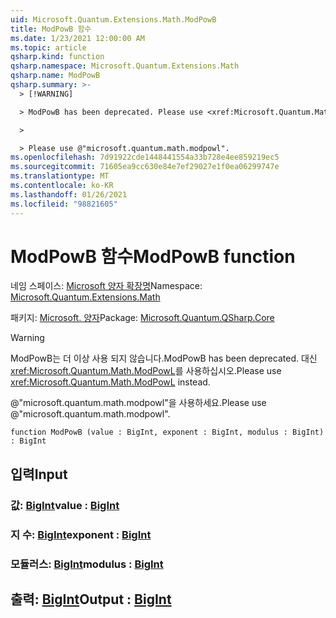 ```yaml
---
uid: Microsoft.Quantum.Extensions.Math.ModPowB
title: ModPowB 함수
ms.date: 1/23/2021 12:00:00 AM
ms.topic: article
qsharp.kind: function
qsharp.namespace: Microsoft.Quantum.Extensions.Math
qsharp.name: ModPowB
qsharp.summary: >-
  > [!WARNING]

  > ModPowB has been deprecated. Please use <xref:Microsoft.Quantum.Math.ModPowL> instead.

  >

  > Please use @"microsoft.quantum.math.modpowl".
ms.openlocfilehash: 7d91922cde1448441554a33b728e4ee859219ec5
ms.sourcegitcommit: 71605ea9cc630e84e7ef29027e1f0ea06299747e
ms.translationtype: MT
ms.contentlocale: ko-KR
ms.lasthandoff: 01/26/2021
ms.locfileid: "98821605"
---
```

# <a name="modpowb-function"></a><span data-ttu-id="8eb42-102">ModPowB 함수</span><span class="sxs-lookup"><span data-stu-id="8eb42-102">ModPowB function</span></span>

<span data-ttu-id="8eb42-103">네임 스페이스: [Microsoft 양자 확장명](xref:Microsoft.Quantum.Extensions.Math)</span><span class="sxs-lookup"><span data-stu-id="8eb42-103">Namespace: [Microsoft.Quantum.Extensions.Math](xref:Microsoft.Quantum.Extensions.Math)</span></span>

<span data-ttu-id="8eb42-104">패키지: [Microsoft. 양자](https://nuget.org/packages/Microsoft.Quantum.QSharp.Core)</span><span class="sxs-lookup"><span data-stu-id="8eb42-104">Package: [Microsoft.Quantum.QSharp.Core](https://nuget.org/packages/Microsoft.Quantum.QSharp.Core)</span></span>


> [!WARNING]
> <span data-ttu-id="8eb42-105">ModPowB는 더 이상 사용 되지 않습니다.</span><span class="sxs-lookup"><span data-stu-id="8eb42-105">ModPowB has been deprecated.</span></span> <span data-ttu-id="8eb42-106">대신 <xref:Microsoft.Quantum.Math.ModPowL>를 사용하십시오.</span><span class="sxs-lookup"><span data-stu-id="8eb42-106">Please use <xref:Microsoft.Quantum.Math.ModPowL> instead.</span></span>
>
> <span data-ttu-id="8eb42-107">@"microsoft.quantum.math.modpowl"을 사용하세요.</span><span class="sxs-lookup"><span data-stu-id="8eb42-107">Please use @"microsoft.quantum.math.modpowl".</span></span>



```qsharp
function ModPowB (value : BigInt, exponent : BigInt, modulus : BigInt) : BigInt
```


## <a name="input"></a><span data-ttu-id="8eb42-108">입력</span><span class="sxs-lookup"><span data-stu-id="8eb42-108">Input</span></span>

### <a name="value--bigint"></a><span data-ttu-id="8eb42-109">값: [BigInt](xref:microsoft.quantum.lang-ref.bigint)</span><span class="sxs-lookup"><span data-stu-id="8eb42-109">value : [BigInt](xref:microsoft.quantum.lang-ref.bigint)</span></span>




### <a name="exponent--bigint"></a><span data-ttu-id="8eb42-110">지 수: [BigInt](xref:microsoft.quantum.lang-ref.bigint)</span><span class="sxs-lookup"><span data-stu-id="8eb42-110">exponent : [BigInt](xref:microsoft.quantum.lang-ref.bigint)</span></span>




### <a name="modulus--bigint"></a><span data-ttu-id="8eb42-111">모듈러스: [BigInt](xref:microsoft.quantum.lang-ref.bigint)</span><span class="sxs-lookup"><span data-stu-id="8eb42-111">modulus : [BigInt](xref:microsoft.quantum.lang-ref.bigint)</span></span>





## <a name="output--bigint"></a><span data-ttu-id="8eb42-112">출력: [BigInt](xref:microsoft.quantum.lang-ref.bigint)</span><span class="sxs-lookup"><span data-stu-id="8eb42-112">Output : [BigInt](xref:microsoft.quantum.lang-ref.bigint)</span></span>

